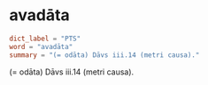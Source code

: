 # avadāta

``` toml
dict_label = "PTS"
word = "avadāta"
summary = "(= odāta) Dāvs iii.14 (metri causa)."
```

(= odāta) Dāvs iii.14 (metri causa).

